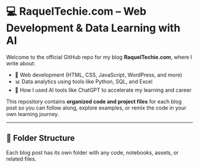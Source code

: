 # 💻 RaquelTechie.com – Web Development & Data Learning with AI

Welcome to the official GitHub repo for my blog **RaquelTechie.com**, where I write about:

- 🔧 Web development (HTML, CSS, JavaScript, WordPress, and more)
- 📊 Data analytics using tools like Python, SQL, and Excel
- 🤖 How I used AI tools like ChatGPT to accelerate my learning and career

This repository contains **organized code and project files** for each blog post so you can follow along, explore examples, or remix the code in your own learning journey.

---

## 📁 Folder Structure

Each blog post has its own folder with any code, notebooks, assets, or related files.

